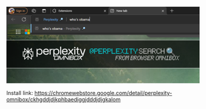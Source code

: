 [![](../assets/images/tiles/marquee/edge/tile1400x560.png)](https://chromewebstore.google.com/detail/perplexity-omnibox/ckhgddjdjkphbaediggjdddjdjgkalom)

Install link: https://chromewebstore.google.com/detail/perplexity-omnibox/ckhgddjdjkphbaediggjdddjdjgkalom

